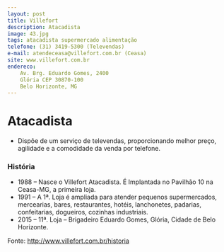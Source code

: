 ```yaml
---
layout: post
title: Villefort 
description: Atacadista
image: 43.jpg
tags: atacadista supermercado alimentação
telefone: (31) 3419-5300 (Televendas)
e-mail: atendeceasa@villefort.com.br (Ceasa)
site: www.villefort.com.br
endereco: 
    Av. Brg. Eduardo Gomes, 2400 
    Glória CEP 30870-100
    Belo Horizonte, MG
---
```


# Atacadista 

* Dispõe de um serviço de televendas, proporcionando melhor preço, agilidade e a comodidade da venda por telefone.  

### História

* 1988 – Nasce o Villefort Atacadista. É Implantada no Pavilhão 10 na Ceasa-MG, a primeira loja.
* 1991 – A 1ª. Loja é ampliada para atender pequenos supermercados, mercearias, bares, restaurantes, hotéis, lanchonetes, padarias, confeitarias, dogueiros, cozinhas industriais.
* 2015 – 11ª. Loja – Brigadeiro Eduardo Gomes, Glória, Cidade de Belo Horizonte.

Fonte: http://www.villefort.com.br/historia